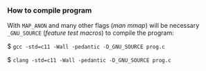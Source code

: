 ### How to compile program

With `MAP_ANON` and many other flags (*man mmap*) will be necessary `_GNU_SOURCE` 
(*feature test macros*) to compile the program:

$ `gcc -std=c11 -Wall -pedantic -D_GNU_SOURCE prog.c`

$ `clang -std=c11 -Wall -pedantic -D_GNU_SOURCE prog.c`
